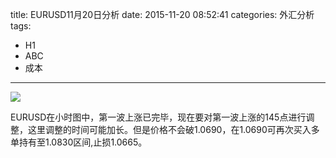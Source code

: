 title: EURUSD11月20日分析
date: 2015-11-20 08:52:41
categories: 外汇分析
tags:
- H1
- ABC
- 成本
---
![](http://eurusd.qiniudn.com/108.png)

EURUSD在小时图中，第一波上涨已完毕，现在要对第一波上涨的145点进行调整，这里调整的时间可能加长。但是价格不会破1.0690，在1.0690可再次买入多单持有至1.0830区间,止损1.0665。

